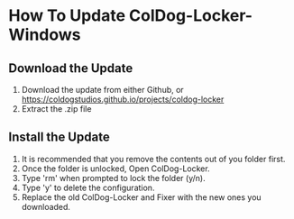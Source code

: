 # How To Update ColDog-Locker-Windows

## Download the Update

 1. Download the update from either Github, or https://coldogstudios.github.io/projects/coldog-locker
 2. Extract the .zip file

## Install the Update

 1. It is recommended that you remove the contents out of you folder first.
 2. Once the folder is unlocked, Open ColDog-Locker.
 3. Type 'rm' when prompted to lock the folder (y/n).
 4. Type 'y' to delete the configuration.
 5. Replace the old ColDog-Locker and Fixer with the new ones you downloaded.